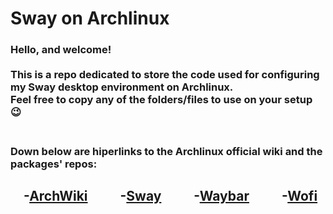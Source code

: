 # Sway on Archlinux
### Hello, and welcome!<br><br>This is a repo dedicated to store the code used for configuring my Sway desktop environment on Archlinux.<br>Feel free to copy any of the folders/files to use on your setup :wink:<br><br>
### Down below are hiperlinks to the Archlinux official wiki and the packages' repos:<br>
## &emsp;-[ArchWiki](https://wiki.archlinux.org/) &emsp;&emsp; -[Sway](https://github.com/swaywm) &emsp;&emsp; -[Waybar](https://github.com/Alexays/Waybar) &emsp;&emsp; -[Wofi](https://github.com/tsujp/wofi)

